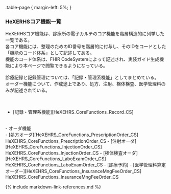 .table-page {
  margin-left: 5%;
}


###  HeXERHSコア機能一覧

HeXERHSコア機能は、診療所の電子カルテのコア機能を階層構造的に列挙した一覧である。<br>
各コア機能には、整理のためのID番号を階層的に付与し、そのIDをコードとした「機能のコード体系」として記述してある。<br>
機能のコード体系は、FHIR CodeSystemによって記述され、実装ガイド生成機能により本ページで閲覧できるようになっている。<br>
<br>
診療記録と記録管理については、「記録・管理系機能」としてまとめている。<br>
オーダー機能について、作成途上であり、処方、注射、検体検査、医学管理料のみが記述されている。<br>
<br>
<br>
  - [記録・管理系機能][HeXEHRS_CoreFunctions_Record_CS]
<br>
  - オーダ機能<br>
    - [処方オーダ][HeXEHRS_CoreFunctions_PrescriptionOrder_CS] HeXEHRS_CoreFunctions_PrescriptionOrder_CS
    - [注射オーダ][HeXEHRS_CoreFunctions_InjectionOrder_CS] HeXEHRS_CoreFunctions_InjectionOrder_CS
    - [検体検査オーダ][HeXEHRS_CoreFunctions_LaboExamOrder_CS] HeXEHRS_CoreFunctions_LaboExamOrder_CS
    - [診療予約]
    - [医学管理料算定オーダー][HeXEHRS_CoreFunctions_InsuranceMngFeeOrder_CS] HeXEHRS_CoreFunctions_InsuranceMngFeeOrder_CS

{% include markdown-link-references.md %}